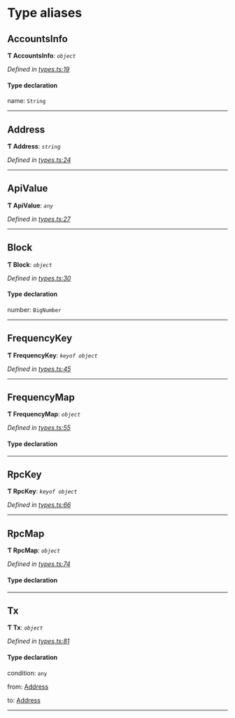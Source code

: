 

# Type aliases

<a id="accountsinfo"></a>

##  AccountsInfo

**Ƭ AccountsInfo**: *`object`*

*Defined in [types.ts:19](https://github.com/paritytech/js-libs/blob/e5d602e/packages/light.js/src/types.ts#L19)*

#### Type declaration

 name: `String`

___
<a id="address"></a>

##  Address

**Ƭ Address**: *`string`*

*Defined in [types.ts:24](https://github.com/paritytech/js-libs/blob/e5d602e/packages/light.js/src/types.ts#L24)*

___
<a id="apivalue"></a>

##  ApiValue

**Ƭ ApiValue**: *`any`*

*Defined in [types.ts:27](https://github.com/paritytech/js-libs/blob/e5d602e/packages/light.js/src/types.ts#L27)*

___
<a id="block"></a>

##  Block

**Ƭ Block**: *`object`*

*Defined in [types.ts:30](https://github.com/paritytech/js-libs/blob/e5d602e/packages/light.js/src/types.ts#L30)*

#### Type declaration

 number: `BigNumber`

___
<a id="frequencykey"></a>

##  FrequencyKey

**Ƭ FrequencyKey**: *`keyof object`*

*Defined in [types.ts:45](https://github.com/paritytech/js-libs/blob/e5d602e/packages/light.js/src/types.ts#L45)*

___
<a id="frequencymap"></a>

##  FrequencyMap

**Ƭ FrequencyMap**: *`object`*

*Defined in [types.ts:55](https://github.com/paritytech/js-libs/blob/e5d602e/packages/light.js/src/types.ts#L55)*

#### Type declaration

___
<a id="rpckey"></a>

##  RpcKey

**Ƭ RpcKey**: *`keyof object`*

*Defined in [types.ts:66](https://github.com/paritytech/js-libs/blob/e5d602e/packages/light.js/src/types.ts#L66)*

___
<a id="rpcmap"></a>

##  RpcMap

**Ƭ RpcMap**: *`object`*

*Defined in [types.ts:74](https://github.com/paritytech/js-libs/blob/e5d602e/packages/light.js/src/types.ts#L74)*

#### Type declaration

___
<a id="tx"></a>

##  Tx

**Ƭ Tx**: *`object`*

*Defined in [types.ts:81](https://github.com/paritytech/js-libs/blob/e5d602e/packages/light.js/src/types.ts#L81)*

#### Type declaration

 condition: `any`

 from: [Address](_types_.md#address)

 to: [Address](_types_.md#address)

___

